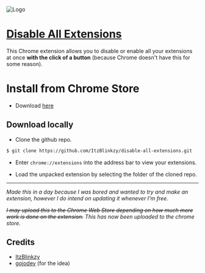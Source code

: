 ![Logo](https://github.com/ItzBlinkzy/disable-all-extensions/assets/68260779/4d658427-ba25-4588-b3a4-ea5c6e165b81)
# [Disable All Extensions](https://chrome.google.com/webstore/detail/disable-all-extensions/ailfldpmpboolaihojfagmmfbhcgohne)

This Chrome extension allows you to disable or enable all your extensions at once **with the click of a button** (because Chrome doesn't have this for some reason).

# Install from Chrome Store

- Download [here](https://chrome.google.com/webstore/detail/disable-all-extensions/ailfldpmpboolaihojfagmmfbhcgohne)

## Download locally

- Clone the github repo.

```bash
$ git clone https://github.com/ItzBlinkzy/disable-all-extensions.git
```

- Enter `chrome://extensions` into the address bar to view your extensions.

- Load the unpacked extension by selecting the folder of the cloned repo.

---

_Made this in a day because I was bored and wanted to try and make an extension, however I do intend on updating it whenever I'm free._

~~_I may upload this to the Chrome Web Store depending on how much more work is done on the extension._~~
_This has now been uploaded to the chrome store._

##

## Credits

- [ItzBlinkzy](https://github.com/ItzBlinkzy)
- [gojodev](https://github.com/gojodev) (for the idea)

